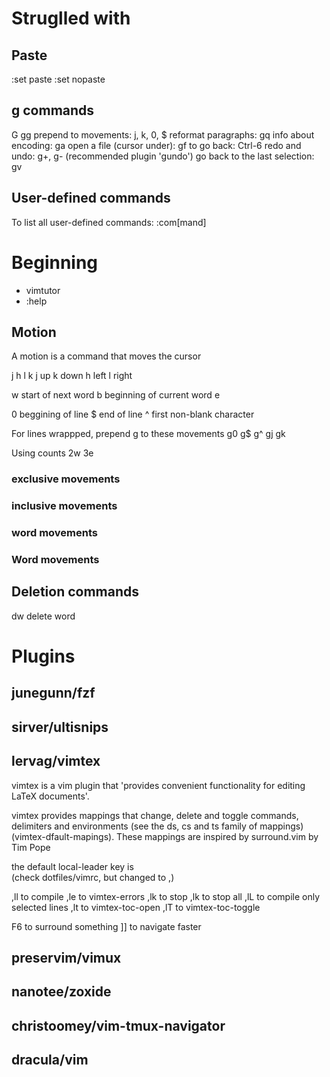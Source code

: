 # Struglled with

## Paste

:set paste
:set nopaste

## g commands

G
gg
prepend to movements: j, k, 0, $
reformat paragraphs: gq
info about encoding: ga
open a file (cursor under): gf
    to go back: Ctrl-6
redo and undo: g+, g- (recommended plugin 'gundo')
go back to the last selection: gv

## User-defined commands

To list all user-defined commands: :com[mand]

# Beginning

- vimtutor
- :help 

## Motion

A motion is a command that moves the cursor

   j
h    l
   k
j up
k down
h left
l right

w start of next word
b beginning of current word
e

0 beggining of line
$ end of line
^ first non-blank character

For lines wrappped, prepend g to these movements
g0
g$
g^
gj
gk

Using counts
2w
3e

### exclusive movements
### inclusive movements
### word movements
### Word movements

## Deletion commands

dw delete word



# Plugins

## junegunn/fzf 
## sirver/ultisnips
## lervag/vimtex

vimtex is a vim plugin that 'provides convenient functionality for editing LaTeX documents'.

vimtex provides mappings that change, delete and toggle commands, delimiters and environments (see the ds, cs and ts family of mappings) (vimtex-dfault-mapings). These mappings are inspired by surround.vim by Tim Pope

the default local-leader key is \
(check dotfiles/vimrc, but changed to ,)

,ll to compile
,le to vimtex-errors
,lk to stop
,lk to stop all
,lL to compile only selected lines
,lt to vimtex-toc-open
,lT to vimtex-toc-toggle 

F6 to surround something
]] to navigate faster

## preservim/vimux
## nanotee/zoxide
## christoomey/vim-tmux-navigator
## dracula/vim
